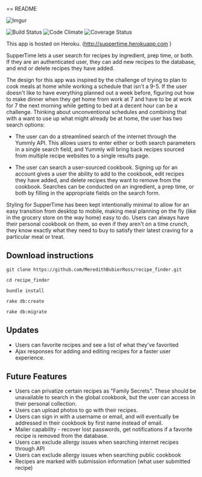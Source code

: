 == README


![Imgur](http://i.imgur.com/YQGBczz.png)

![Build Status](https://codeship.com/projects/86385b50-e668-0133-16eb-06b21bf3bd66/status?branch=master)
![Code Climate](https://codeclimate.com/github/MeredithBubierRoss/recipe_finder.png)
![Coverage Status](https://coveralls.io/repos/MeredithBubierRoss/recipe_finder/badge.png)

This app is hosted on Heroku. (http://suppertime.herokuapp.com  )

SupperTime lets a user search for recipes by ingredient, prep time, or both.
If they are an authenticated user, they can add new recipes to the database, and
end or delete recipes they have added.

The design for this app was inspired by the challenge of trying to plan to cook
meals at home while working a schedule that isn't a 9-5. If the user doesn't like to
have everything planned out a week before, figuring out how to make dinner when they
get home from work at 7 and have to be at work for 7 the next morning while getting
to bed at a decent hour can be a challenge. Thinking about unconventional schedules
and combining that with a want to use up what might already be at home, the user has two
search options:

* The user can do a streamlined search of the internet through the Yummly API. This
allows users to enter either or both search parameters in a single search field, and Yummly
will bring back recipes sourced from multiple recipe websites to a single results
page.

* The user can search a user-sourced cookbook. Signing up for an account gives a user
the ability to add to the cookbook, edit recipes they have added, and delete recipes
they want to remove from the cookbook. Searches can be conducted on an ingredient,
a prep time, or both by filling in the appropriate fields on the search form.

Styling for SupperTime has been kept intentionally minimal to allow for an easy transition
from desktop to mobile, making meal planning on the fly (like in the grocery store
on the way home) easy to do. Users can always have their personal cookbook on them, so even if
they aren't on a time crunch, they know exactly what they need to buy to satisfy their
latest craving for a particular meal or treat.

Download instructions
---------------------
`git clone https://github.com/MeredithBubierRoss/recipe_finder.git`

`cd recipe_finder`

`bundle install`

`rake db:create`

`rake db:migrate`

Updates
-------
* Users can favorite recipes and see a list of what they've favorited
* Ajax responses for adding and editing recipes for a faster user experience.

Future Features
---------------

* Users can privatize certain recipes as "Family Secrets". These should be unavailable
to search in the global cookbook, but the user can access in their personal collection.
* Users can upload photos to go with their recipes.
* Users can sign in with a username or email, and will eventually be addressed in their
cookbook by first name instead of email.
* Mailer capability - recover lost passwords, get notifications if a favorite recipe is
removed from the database.
* Users can exclude allergy issues when searching internet recipes through API
* Users can exclude allergy issues when searching public cookbook
* Recipes are marked with submission information (what user submitted recipe)
